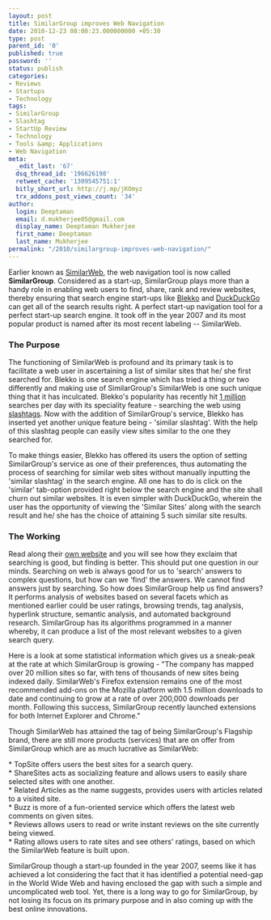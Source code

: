 ```yaml
---
layout: post
title: SimilarGroup improves Web Navigation
date: 2010-12-23 08:00:23.000000000 +05:30
type: post
parent_id: '0'
published: true
password: ''
status: publish
categories:
- Reviews
- Startups
- Technology
tags:
- SimilarGroup
- Slashtag
- StartUp Review
- Technology
- Tools &amp; Applications
- Web Navigation
meta:
  _edit_last: '67'
  dsq_thread_id: '196626198'
  retweet_cache: '1309545751:1'
  bitly_short_url: http://j.mp/jKOmyz
  trx_addons_post_views_count: '34'
author:
  login: Deeptaman
  email: d.mukherjee05@gmail.com
  display_name: Deeptaman Mukherjee
  first_name: Deeptaman
  last_name: Mukherjee
permalink: "/2010/similargroup-improves-web-navigation/"
---
```

<p>Earlier known as <a href="http://techcrunch.com/2010/05/31/similarweb-changes-name-to-similargroup-raises-more-funding/">SimilarWeb</a>, the web navigation tool is now called <strong>SimilarGroup</strong>. Considered as a start-up, SimilarGroup plays more than a handy role in enabling web users to find, share, rank and review websites, thereby ensuring that search engine start-ups like <a href="http://blekko.com/">Blekko</a> and <a href="http://duckduckgo.com/">DuckDuckGo</a> can get all of the search results right. A perfect start-up navigation tool for a perfect start-up search engine. It took off in the year 2007 and its most popular product is named after its most recent labeling -- SimilarWeb.</p>

<h3>The Purpose</h3>
<p>The functioning of SimilarWeb is profound and its primary task is to facilitate a web user in ascertaining a list of similar sites that he/ she first searched for. Blekko is one search engine which has tried a thing or two differently and making use of SimilarGroup's SimilarWeb is one such unique thing that it has inculcated. Blekko's popularity has recently hit <a href="http://crenk.com/blekko-already-receiving-one-million-searches-per-day-after-just-being-live-for-eight-days/">1 million</a> searches per day with its speciality feature - searching the web using <a href="http://brajeshwar.wpengine.com/2010/search-engine-human-touch-and-slashtags-better-search-results/">slashtags</a>. Now with the addition of SimilarGroup's service, Blekko has inserted yet another unique feature being - 'similar slashtag'. With the help of this slashtag people can easily view sites similar to the one they searched for. </p>
<p>To make things easier, Blekko has offered its users the option of setting SimilarGroup's service as one of their preferences, thus automating the process of searching for similar web sites without manually inputting the 'similar slashtag' in the search engine. All one has to do is click on the 'similar' tab-option provided right below the search engine and the site shall churn out similar websites. It is even simpler with DuckDuckGo, wherein the user has the opportunity of viewing the 'Similar Sites' along with the search result and he/ she has the choice of attaining 5 such similar site results.</p>
<h3>The Working</h3>
<p>Read along their <a href="http://www.similargroup.com/">own website</a> and you will see how they exclaim that searching is good, but finding is better. This should put one question in our minds. Searching on web is always good for us to 'search' answers to complex questions, but how can we 'find' the answers. We cannot find answers just by searching. So how does SimilarGroup help us find answers? It performs analysis of websites based on several facets which as mentioned earlier could be user ratings, browsing trends, tag analysis, hyperlink structure, semantic analysis, and automated background research. SimilarGroup has its algorithms programmed in a manner whereby, it can produce a list of the most relevant websites to a given search query.</p>
<p>Here is a look at some statistical information which gives us a sneak-peak at the rate at which SimilarGroup is growing - "The company has mapped over 20 million sites so far, with tens of thousands of new sites being indexed daily. SimilarWeb's Firefox extension remains one of the most recommended add-ons on the Mozilla platform with 1.5 million downloads to date and continuing to grow at a rate of over 200,000 downloads per month. Following this success, SimilarGroup recently launched extensions for both Internet Explorer and Chrome."</p>
<p>Though SimilarWeb has attained the tag of being SimilarGroup's Flagship brand, there are still more products (services) that are on offer from SimilarGroup which are as much lucrative as SimilarWeb:</p>
<p>* TopSite offers users the best sites for a search query.<br />
* ShareSites acts as socializing feature and allows users to easily share selected sites with one another.<br />
* Related Articles as the name suggests, provides users with articles related to a visited site.<br />
* Buzz is more of a fun-oriented service which offers the latest web comments on given sites.<br />
* Reviews allows users to read or write instant reviews on the site currently being viewed.<br />
* Rating allows users to rate sites and see others' ratings, based on which the SimilarWeb feature is built upon.</p>
<p>SimilarGroup though a start-up founded in the year 2007, seems like it has achieved a lot considering the fact that it has identified a potential need-gap in the World Wide Web and having enclosed the gap with such a simple and uncomplicated web tool. Yet, there is a long way to go for SimilarGroup, by not losing its focus on its primary purpose and in also coming up with the best online innovations. </p>
